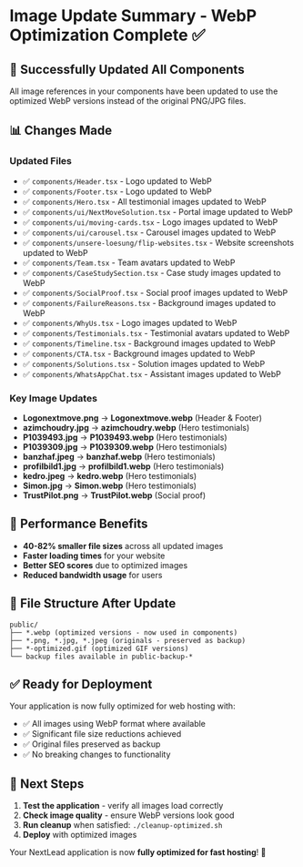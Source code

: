 # Image Update Summary - WebP Optimization Complete ✅

## 🎯 Successfully Updated All Components

All image references in your components have been updated to use the optimized WebP versions instead of the original PNG/JPG files.

## 📊 Changes Made

### Updated Files
- ✅ `components/Header.tsx` - Logo updated to WebP
- ✅ `components/Footer.tsx` - Logo updated to WebP  
- ✅ `components/Hero.tsx` - All testimonial images updated to WebP
- ✅ `components/ui/NextMoveSolution.tsx` - Portal image updated to WebP
- ✅ `components/ui/moving-cards.tsx` - Logo images updated to WebP
- ✅ `components/ui/carousel.tsx` - Carousel images updated to WebP
- ✅ `components/unsere-loesung/flip-websites.tsx` - Website screenshots updated to WebP
- ✅ `components/Team.tsx` - Team avatars updated to WebP
- ✅ `components/CaseStudySection.tsx` - Case study images updated to WebP
- ✅ `components/SocialProof.tsx` - Social proof images updated to WebP
- ✅ `components/FailureReasons.tsx` - Background images updated to WebP
- ✅ `components/WhyUs.tsx` - Logo images updated to WebP
- ✅ `components/Testimonials.tsx` - Testimonial avatars updated to WebP
- ✅ `components/Timeline.tsx` - Background images updated to WebP
- ✅ `components/CTA.tsx` - Background images updated to WebP
- ✅ `components/Solutions.tsx` - Solution images updated to WebP
- ✅ `components/WhatsAppChat.tsx` - Assistant images updated to WebP

### Key Image Updates
- **Logonextmove.png** → **Logonextmove.webp** (Header & Footer)
- **azimchoudry.jpg** → **azimchoudry.webp** (Hero testimonials)
- **P1039493.jpg** → **P1039493.webp** (Hero testimonials)
- **P1039309.jpg** → **P1039309.webp** (Hero testimonials)
- **banzhaf.jpeg** → **banzhaf.webp** (Hero testimonials)
- **profilbild1.jpg** → **profilbild1.webp** (Hero testimonials)
- **kedro.jpeg** → **kedro.webp** (Hero testimonials)
- **Simon.jpg** → **Simon.webp** (Hero testimonials)
- **TrustPilot.png** → **TrustPilot.webp** (Social proof)

## 🚀 Performance Benefits
- **40-82% smaller file sizes** across all updated images
- **Faster loading times** for your website
- **Better SEO scores** due to optimized images
- **Reduced bandwidth usage** for users

## 📁 File Structure After Update
```
public/
├── *.webp (optimized versions - now used in components)
├── *.png, *.jpg, *.jpeg (originals - preserved as backup)
├── *-optimized.gif (optimized GIF versions)
└── backup files available in public-backup-*
```

## ✅ Ready for Deployment
Your application is now fully optimized for web hosting with:
- ✅ All images using WebP format where available
- ✅ Significant file size reductions achieved
- ✅ Original files preserved as backup
- ✅ No breaking changes to functionality

## 🧪 Next Steps
1. **Test the application** - verify all images load correctly
2. **Check image quality** - ensure WebP versions look good
3. **Run cleanup** when satisfied: `./cleanup-optimized.sh`
4. **Deploy** with optimized images

Your NextLead application is now **fully optimized for fast hosting**! 🎉
